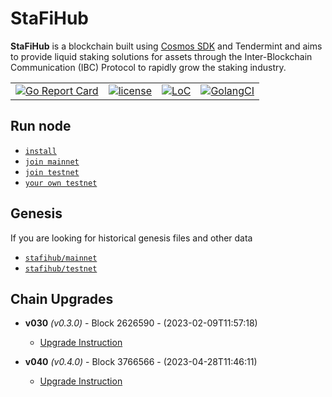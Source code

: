 # StaFiHub

**StaFiHub** is a blockchain built using [Cosmos SDK](https://github.com/cosmos/cosmos-sdk) and Tendermint and aims to provide liquid staking solutions for assets
through the Inter-Blockchain Communication (IBC) Protocol to rapidly grow the staking industry.

|  |  |  |  |
| --- | --- | --- | --- |
| [![Go Report Card](https://goreportcard.com/badge/github.com/stafihub/stafihub)](https://goreportcard.com/report/github.com/stafihub/stafihub) | [![license](https://img.shields.io/github/license/cosmos/gaia.svg)](https://github.com/stafihub/stafihub/blob/main/LICENSE) | [![LoC](https://tokei.rs/b1/github/stafihub/stafihub)](https://github.com/stafihub/stafihub) | [![GolangCI](https://golangci.com/badges/github.com/cosmos/cosmos.svg)](https://golangci.com/r/github.com/stafihub/stafihub) |

## Run node

- [`install`](./docs/guaid/install.md)
- [`join mainnet`](./docs/guaid/join-mainnet.md)
- [`join testnet`](./docs/guaid/join-testnet.md)
- [`your own testnet`](./docs/guaid/your-own-testnet.md)

## Genesis

If you are looking for historical genesis files and other data

- [`stafihub/mainnet`](https://github.com/stafihub/network/tree/main/mainnets)
- [`stafihub/testnet`](https://github.com/stafihub/network/tree/main/testnets)


## Chain Upgrades

- **v030** _(v0.3.0)_ - Block 2626590 - (2023-02-09T11:57:18)
  - [Upgrade Instruction](https://github.com/stafihub/stafihub/tree/main/app/upgrades/v030)

- **v040** _(v0.4.0)_ - Block 3766566 - (2023-04-28T11:46:11)
  - [Upgrade Instruction](https://github.com/stafihub/stafihub/tree/main/app/upgrades/v040)